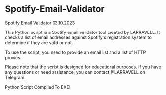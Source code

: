 # Spotify-Email-Validator
Spotify Email Validator 03.10.2023

This Python script is a Spotify email validator tool created by LARRAVELL. 
It checks a list of email addresses against Spotify's registration system to determine if they are valid or not. 

To use the script, you need to provide an email list and a list of HTTP proxies. 

Please note that the script is designed for educational purposes. 
If you have any questions or need assistance, you can contact @LARRAVELL on Telegram.

Python Script Compiled To EXE!
